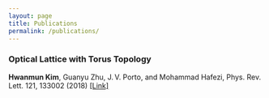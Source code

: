 ```yaml
---
layout: page
title: Publications
permalink: /publications/
---
```


### Optical Lattice with Torus Topology
__Hwanmun Kim__, Guanyu Zhu, J. V. Porto, and Mohammad Hafezi,   Phys. Rev. Lett. 121, 133002 (2018) [[Link]](https://journals.aps.org/prl/abstract/10.1103/PhysRevLett.121.133002)
